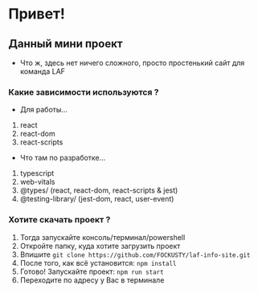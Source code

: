 # Привет!
## Данный мини проект

- Что ж, здесь нет ничего сложного, просто простенький сайт для команда LAF

### Какие зависимости используются ?

- Для работы...
1. react
2. react-dom
3. react-scripts

- Что там по разработке...
1. typescript
2. web-vitals
3. @types/ (react, react-dom, react-scripts & jest)
4. @testing-library/ (jest-dom, react, user-event)

### Хотите скачать проект ?

1. Тогда запускайте консоль/терминал/powershell
2. Откройте папку, куда хотите загрузить проект
3. Впишите `git clone https://github.com/FOCKUSTY/laf-info-site.git`
4. После того, как всё установится: `npm install`
5. Готово! Запускайте проект: `npm run start`
6. Переходите по адресу у Вас в терминале